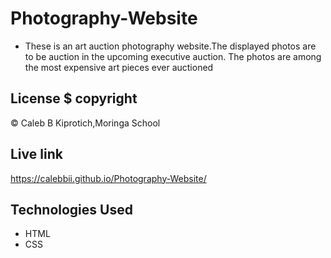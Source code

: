 # Photography-Website
* These is an art auction photography website.The displayed photos are to be auction in the upcoming executive auction. The photos are among the most expensive art pieces ever auctioned

## License $ copyright
  © Caleb B Kiprotich,Moringa School

## Live link
https://calebbii.github.io/Photography-Website/

## Technologies Used
* HTML
* CSS

